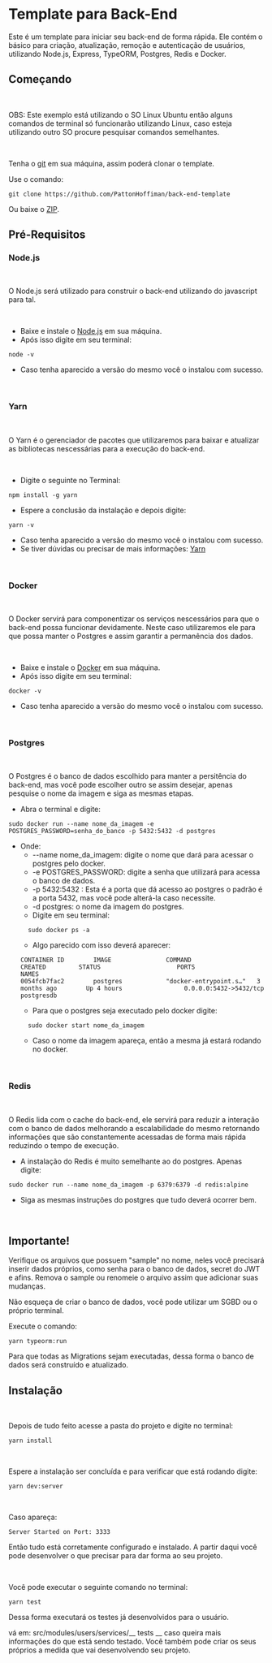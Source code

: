 # Template para Back-End

Este é um template para iniciar seu back-end de forma rápida. Ele contém o básico para criação, atualização, remoção e autenticação de usuários, utilizando Node.js, Express, TypeORM, Postgres, Redis e Docker.

## Começando

<br/>

OBS: Este exemplo está utilizando o SO Linux Ubuntu então alguns comandos de terminal só funcionarão utilizando Linux, caso esteja utilizando outro SO procure pesquisar comandos semelhantes.

<br/>

Tenha o [git](https://git-scm.com/) em sua máquina, assim poderá clonar o template.

Use o comando:

```
git clone https://github.com/PattonHoffiman/back-end-template
```

Ou baixe o [ZIP](https://github.com/PattonHoffiman/back-end-template/archive/master.zip).

## Pré-Requisitos
### Node.js

<br/>

<p>
  O Node.js será utilizado para construir o back-end utilizando do javascript para tal.
</p>

<br/>

- Baixe e instale o [Node.js](https://nodejs.org/en/) em sua máquina.
- Após isso digite em seu terminal:
```
node -v
```
- Caso tenha aparecido a versão do mesmo você o instalou com sucesso.

<br/>

### Yarn

<br/>

<p>
  O Yarn é o gerenciador de pacotes que utilizaremos para baixar e atualizar as bibliotecas nescessárias para a execução do back-end.
</p>

<br/>

  - Digite o seguinte no Terminal:
  ```
  npm install -g yarn
  ```
  - Espere a conclusão da instalação e depois digite:
  ```
  yarn -v
  ```
  - Caso tenha aparecido a versão do mesmo você o instalou com sucesso.
  - Se tiver dúvidas ou precisar de mais informações: [Yarn](https://yarnpkg.com/getting-started/install)

<br/>

### Docker

<br/>

  <p>
    O Docker servirá para componentizar os serviços nescessários para que o back-end possa funcionar devidamente. Neste caso utilizaremos ele para que possa manter o Postgres e assim garantir a permanência dos dados.
  </p>

<br/>

  - Baixe e instale o [Docker](https://docs.docker.com/engine/install) em sua máquina.
  - Após isso digite em seu terminal:
  ```
  docker -v
  ```
  - Caso tenha aparecido a versão do mesmo você o instalou com sucesso.

<br/>

### Postgres

<br/>

<p>
  O Postgres é o banco de dados escolhido para manter a persitência do back-end, mas você pode escolher outro se assim desejar, apenas pesquise o nome da imagem e siga as mesmas etapas.
</p>

  - Abra o terminal e digite:
  ```
  sudo docker run --name nome_da_imagem -e POSTGRES_PASSWORD=senha_do_banco -p 5432:5432 -d postgres
  ```
  - Onde:
    - --name nome_da_imagem: digite o nome que dará para acessar o postgres pelo docker.
    - -e POSTGRES_PASSWORD: digite a senha que utilizará para acessa o banco de dados.
    - -p 5432:5432 : Esta é a porta que dá acesso ao postgres o padrão é a porta 5432, mas você pode alterá-la caso necessite.
    - -d postgres: o nome da imagem do postgres.
    - Digite em seu terminal:
    ```
      sudo docker ps -a
    ```
    - Algo parecido com isso deverá aparecer:
    ```
    CONTAINER ID        IMAGE               COMMAND                  CREATED         STATUS                     PORTS                      NAMES
    0054fcb7fac2        postgres            "docker-entrypoint.s…"   3 months ago        Up 4 hours                 0.0.0.0:5432->5432/tcp     postgresdb
    ```
    - Para que o postgres seja executado pelo docker digite:
    ```
      sudo docker start nome_da_imagem
    ```
    - Caso o nome da imagem apareça, então a mesma já estará rodando no docker.

<br/>

### Redis

<br/>

<p>
  O Redis lida com o cache do back-end, ele servirá para reduzir a interação com o banco de dados melhorando a escalabilidade do mesmo retornando informações que são constantemente acessadas de forma mais rápida reduzindo o tempo de execução.
</p>

- A instalação do Redis é muito semelhante ao do postgres. Apenas digite:
```
sudo docker run --name nome_da_imagem -p 6379:6379 -d redis:alpine
```

- Siga as mesmas instruções do postgres que tudo deverá ocorrer bem.

<br/>

## Importante!

Verifique os arquivos que possuem "sample" no nome, neles você precisará inserir dados próprios, como senha para o banco de dados, secret do JWT e afins. Remova o sample ou renomeie o arquivo assim que adicionar suas mudanças.

Não esqueça de criar o banco de dados, você pode utilizar um SGBD ou o próprio terminal.

Execute o comando:
```
yarn typeorm:run
```

Para que todas as Migrations sejam executadas, dessa forma o banco de dados será construído e atualizado.

## Instalação

<br/>

Depois de tudo feito acesse a pasta do projeto e digite no terminal:
```
yarn install
```

<br/>

Espere a instalação ser concluída e para verificar que está rodando digite:
```
yarn dev:server
```

<br/>

Caso apareça:
```
Server Started on Port: 3333
```

Então tudo está corretamente configurado e instalado. A partir daqui você pode desenvolver o que precisar para dar forma ao seu projeto.


<br/>

Você pode executar o seguinte comando no terminal:
```
yarn test
```
Dessa forma executará os testes já desenvolvidos para o usuário.

vá em: src/modules/users/services/__ tests __ caso queira mais informações do que está sendo testado. Você também pode criar os seus próprios a medida que vai desenvolvendo seu projeto.

